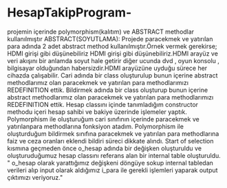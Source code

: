 # HesapTakipProgram-
projemin içerinde polymorphism(kalıtım) ve ABSTRACT methodlar kullanılmıştır
ABSTRACT(SOYUTLAMA): Projede paracekmek ve yatırılan para adında 2 adet abstract method kullanılmıştır.Örnek vermek gerekirse; HDMI girişi gibi düşünebiliriz HDMI girişi gibi düşünebiliriz.HDMI arayüz ve veri akışını bir anlamda soyut hale getirir diğer ucunda dvd , oyun konsolu , bilgisayar olduğundan habersizdir.HDMI arayüzüne uyduğu sürece her cihazda çalışabilir.
Cari adında bir class oluşturulup bunun içerine abstract methodlarımız olan paracekmek ve yatırılan para methodlarımızı REDEFINITION ettik.
Bildirmek adında bir class oluşturup bunun içerine abstract methodlarımız olan paracekmek ve yatırılan para methodlarımızı REDEFINITION ettik.
Hesap classını içinde tanımladığım constructor methodu içeri hesap sahibi ve bakiye üzerinde işlemeler yaptık.
Polymorphism ile oluşturuğum cari sınıfının içerinde  paracekmek ve yatırılanpara methodlarına fonksiyon atadım.
Polymorphism ile oluşturduğum bildirmek sınıfına paracekmek ve yatırılan para methodlarına faiz ve ceza oranları eklendi bildiri süreci dikkate alındı.
Start of selection kısmına geçmeden önce o_hesap adında bir değişken oluşturuldu ve oluşturuduğumuz hesap classını referans alan bir internal table oluşturuldu.
" o_hesap olarak yarattığımız değişkeni döngüye sokup internal tabledan verileri alıp input olarak aldığımız i_para ile gerekli işlemleri yaparak output çıktımızı veriyoruz."
